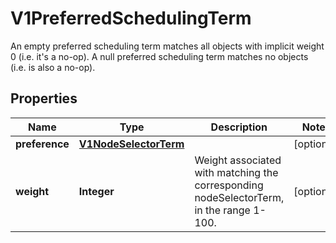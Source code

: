 

# V1PreferredSchedulingTerm

An empty preferred scheduling term matches all objects with implicit weight 0 (i.e. it's a no-op). A null preferred scheduling term matches no objects (i.e. is also a no-op).
## Properties

Name | Type | Description | Notes
------------ | ------------- | ------------- | -------------
**preference** | [**V1NodeSelectorTerm**](V1NodeSelectorTerm.md) |  |  [optional]
**weight** | **Integer** | Weight associated with matching the corresponding nodeSelectorTerm, in the range 1-100. |  [optional]



